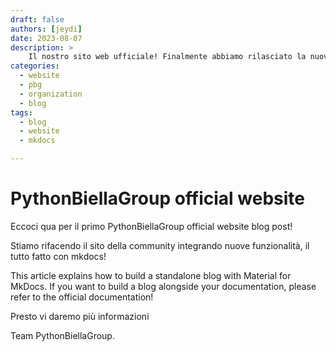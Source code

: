 ```yaml
---
draft: false
authors: [jeydi]
date: 2023-08-07
description: >
    Il nostro sito web ufficiale! Finalmente abbiamo rilasciato la nuova versione utilizzando mkdocs!
categories:
  - website
  - pbg
  - organization
  - blog
tags:
  - blog
  - website
  - mkdocs

---
```

# PythonBiellaGroup official website

Eccoci qua per il primo PythonBiellaGroup official website blog post!

Stiamo rifacendo il sito della community integrando nuove funzionalità, il tutto fatto con mkdocs!


<!-- more -->

This article explains how to build a standalone blog with Material for MkDocs.
If you want to build a blog alongside your documentation, please refer to the official documentation!


Presto vi daremo più informazioni

Team PythonBiellaGroup.
